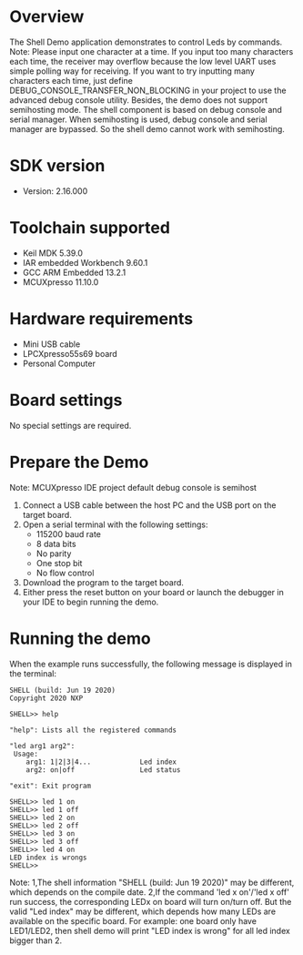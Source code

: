 Overview
========
The Shell Demo application demonstrates to control Leds by commands.
Note: Please input one character at a time. If you input too many characters each time, the receiver may overflow
because the low level UART uses simple polling way for receiving. If you want to try inputting many characters each time,
just define DEBUG_CONSOLE_TRANSFER_NON_BLOCKING in your project to use the advanced debug console utility.
Besides, the demo does not support semihosting mode. The shell component is based on debug console and 
serial manager. When semihosting is used, debug console and serial manager are bypassed. So the shell demo cannot
work with semihosting.

SDK version
===========
- Version: 2.16.000

Toolchain supported
===================
- Keil MDK  5.39.0
- IAR embedded Workbench  9.60.1
- GCC ARM Embedded  13.2.1
- MCUXpresso  11.10.0

Hardware requirements
=====================
- Mini USB cable
- LPCXpresso55s69 board
- Personal Computer

Board settings
==============
No special settings are required.

Prepare the Demo
================
Note: MCUXpresso IDE project default debug console is semihost
1.  Connect a USB cable between the host PC and the USB port on the target board.
2.  Open a serial terminal with the following settings:
    - 115200 baud rate
    - 8 data bits
    - No parity
    - One stop bit
    - No flow control
3.  Download the program to the target board.
4.  Either press the reset button on your board or launch the debugger in your IDE to begin running the demo.

Running the demo
================
When the example runs successfully, the following message is displayed in the terminal:

~~~~~~~~~~~~~~~~~~~~~
SHELL (build: Jun 19 2020)
Copyright 2020 NXP

SHELL>> help

"help": Lists all the registered commands

"led arg1 arg2":
 Usage:
    arg1: 1|2|3|4...            Led index
    arg2: on|off                Led status

"exit": Exit program

SHELL>> led 1 on
SHELL>> led 1 off
SHELL>> led 2 on
SHELL>> led 2 off
SHELL>> led 3 on
SHELL>> led 3 off
SHELL>> led 4 on
LED index is wrongs
SHELL>>
~~~~~~~~~~~~~~~~~~~~~

Note:
    1,The shell information "SHELL (build: Jun 19 2020)" may be different, which depends on the compile date.
    2,If the command 'led x on'/'led x off' run success, the corresponding LEDx on board will turn on/turn off.
      But the valid "Led index" may be different, which depends how many LEDs are available on the specific board.
      For example: one board only have LED1/LED2, then shell demo will print "LED index is wrong" for all led index bigger than 2.
